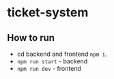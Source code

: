 # ticket-system


## How to run
- cd backend and frontend `npm i`.
- `npm run start` - backend
- `npm run dev` - frontend

